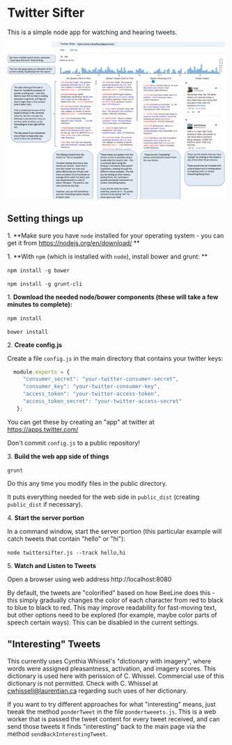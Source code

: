 # Twitter Sifter

This is a simple node app for watching and hearing tweets.

<img src="https://github.com/nowherenearithaca/twittersifter/blob/master/twittersifter_screenshot.png" width="500px">

## Setting things up


1\.     **Make sure you have `node` installed for your operating system - you can get it from https://nodejs.org/en/download/ **

1\.     **With `npm` (which is installed with `node`), install bower and grunt: **

 `npm install -g bower`

 `npm install -g grunt-cli`


1\. 	**Download the needed node/bower components (these will take a few minutes to complete):**

 `npm install`

 `bower install`

2\. 	**Create config.js**

Create a file `config.js` in the main directory that contains your twitter keys:
```javascript
  module.exports = {
     "consumer_secret": "your-twitter-consumer-secret",
     "consumer_key": "your-twitter-consumer-key",
     "access_token": "your-twitter-access-token",
     "access_token_secret": "your-twitter-access-secret"
   };
```
You can get these by creating an "app" at twitter at https://apps.twitter.com/

Don't commit `config.js` to a public repository!


3\. **Build the web app side of things**

`grunt`

Do this any time you modify files in the public directory.

It puts everything needed for the web side in `public_dist` (creating `public_dist` if necessary).

4\. **Start the server portion**

In a command window, start the server portion (this particular example will catch tweets that contain "hello" or "hi"):

`node twittersifter.js --track hello,hi`

5\. **Watch and Listen to Tweets**

Open a browser using web address http://localhost:8080

By default, the tweets are "colorified" based on how BeeLine does this - this simply gradually changes the color of each character from red to black to blue to black to red.  This may improve readability for fast-moving text, but other options need to be explored (for example, maybe color parts of speech certain ways).  This can be disabled in the current settings.


## "Interesting" Tweets

This currently uses Cynthia Whissel's "dictionary with imagery", where words were assigned
 pleasantness, activation, and imagery scores.
 This dictionary is used here with perission of C. Whissel.
  Commercial use of this dictionary is not permitted.  Check with 
	C. Whissel at cwhissell@laurentian.ca regarding such uses of her dictionary.

If you want to try different approaches for what "interesting" means, just tweak the 
method `ponderTweet` in the file `pondertweeets.js`.  This is a web worker that is passed the tweet content
for every tweet received, and can send those tweets it finds "interesting" back to the main page via the 
method `sendBackInterestingTweet`.

